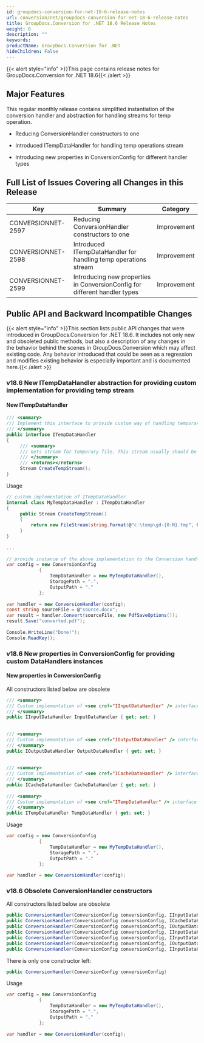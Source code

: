 ```yaml
---
id: groupdocs-conversion-for-net-18-6-release-notes
url: conversion/net/groupdocs-conversion-for-net-18-6-release-notes
title: GroupDocs.Conversion for .NET 18.6 Release Notes
weight: 6
description: ""
keywords: 
productName: GroupDocs.Conversion for .NET
hideChildren: False
---
```

{{< alert style="info" >}}This page contains release notes for GroupDocs.Conversion for .NET 18.6{{< /alert >}}

## Major Features

This regular monthly release contains simplified instantiation of the conversion handler and abstraction for handling streams for temp operation. 

*   Reducing ConversionHandler constructors to one
    
*   Introduced ITempDataHandler for handling temp operations stream
    
*   Introducing new properties in ConversionConfig for different handler types

## Full List of Issues Covering all Changes in this Release

| Key | Summary | Category |
| --- | --- | --- |
| CONVERSIONNET-2597 | Reducing ConversionHandler constructors to one | Improvement |
| CONVERSIONNET-2598 | Introduced ITempDataHandler for handling temp operations stream | Improvement |
| CONVERSIONNET-2599 | Introducing new properties in ConversionConfig for different handler types | Improvement |

## Public API and Backward Incompatible Changes

{{< alert style="info" >}}This section lists public API changes that were introduced in GroupDocs.Conversion for .NET 18.6. It includes not only new and obsoleted public methods, but also a description of any changes in the behavior behind the scenes in GroupDocs.Conversion which may affect existing code. Any behavior introduced that could be seen as a regression and modifies existing behavior is especially important and is documented here.{{< /alert >}}

### v18.6 New ITempDataHandler abstraction for providing custom implementation for providing temp stream

#### New ITempDataHandler

```csharp
/// <summary>
/// Implement this interface to provide custom way of handling temporary files
/// </summary>
public interface ITempDataHandler
{
     /// <summary>
     /// Gets stream for temporary file. This stream usually should be only for writing.
     /// </summary>
     /// <returns></returns>
     Stream CreateTempStream();
}
```

Usage

```csharp
// custom implementation of ITempDataHandler
internal class MyTempDataHandler : ITempDataHandler
{
     public Stream CreateTempStream()
     {
         return new FileStream(string.Format(@"c:\temp\gd-{0:N}.tmp", Guid.NewGuid()), FileMode.Create);
     }
}
 
...
 
// provide instance of the above implementation to the Conversion handler
var config = new ConversionConfig
            {
                TempDataHandler = new MyTempDataHandler(),
                StoragePath = ".", 
                OutputPath = "."
            };
             
var handler = new ConversionHandler(config);
const string sourceFile = @"source.docx";
var result = handler.Convert(sourceFile, new PdfSaveOptions());
result.Save("converted.pdf");
 
Console.WriteLine("Done!");
Console.ReadKey();
```

### v18.6 New properties in ConversionConfig for providing custom DataHandlers instances

#### New properties in ConversionConfig

All constructors listed below are obsolete

```csharp
/// <summary>
/// Custom implementation of <see cref="IInputDataHandler" /> interface
/// </summary>
public IInputDataHandler InputDataHandler { get; set; }
 
 
/// <summary>
/// Custom implementation of <see cref="IOutputDataHandler" /> interface
/// </summary>
public IOutputDataHandler OutputDataHandler { get; set; }
 
 
/// <summary>
/// Custom implementation of <see cref="ICacheDataHandler" /> interface
/// </summary>
public ICacheDataHandler CacheDataHandler { get; set; }
 
/// <summary>
/// Custom implementation of <see cref="ITempDataHandler" /> interface
/// </summary>
public ITempDataHandler TempDataHandler { get; set; }
```

Usage

```csharp
var config = new ConversionConfig
            {
                TempDataHandler = new MyTempDataHandler(),
                StoragePath = ".", 
                OutputPath = "."
            };
             
var handler = new ConversionHandler(config);
```

### v18.6 Obsolete ConversionHandler constructors 

All constructors listed below are obsolete

```csharp
public ConversionHandler(ConversionConfig conversionConfig, IInputDataHandler inputDataHandler);
public ConversionHandler(ConversionConfig conversionConfig, ICacheDataHandler cacheDataHandler);
public ConversionHandler(ConversionConfig conversionConfig, IOutputDataHandler outputDataHandler);
public ConversionHandler(ConversionConfig conversionConfig, IInputDataHandler inputDataHandler, IOutputDataHandler outputDataHandler);
public ConversionHandler(ConversionConfig conversionConfig, IInputDataHandler inputDataHandler, ICacheDataHandler cacheDataHandler);
public ConversionHandler(ConversionConfig conversionConfig, IOutputDataHandler outputDataHandler, ICacheDataHandler cacheDataHandler);
public ConversionHandler(ConversionConfig conversionConfig, IInputDataHandler inputDataHandler, IOutputDataHandler outputDataHandler, ICacheDataHandler cacheDataHandler);
```

There is only one constructor left:

```csharp
public ConversionHandler(ConversionConfig conversionConfig)
```

Usage

```csharp
var config = new ConversionConfig
            {
                TempDataHandler = new MyTempDataHandler(),
                StoragePath = ".", 
                OutputPath = "."
            };
             
var handler = new ConversionHandler(config);
```
